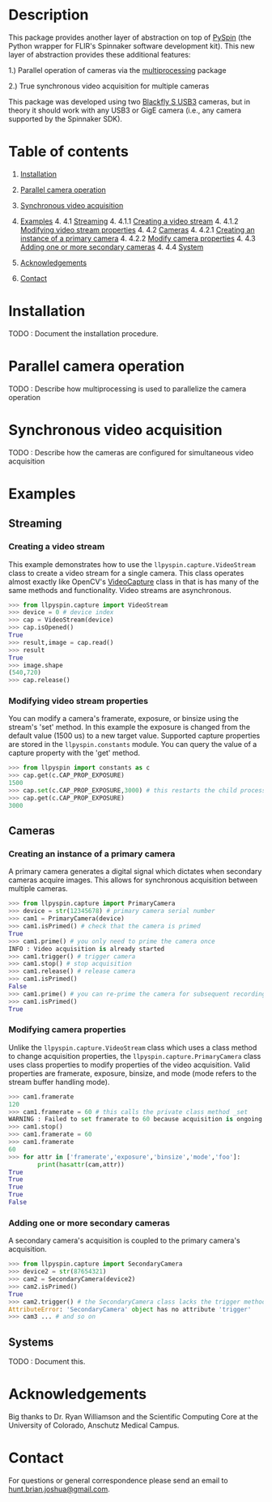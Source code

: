 # Description #
This package provides another layer of abstraction on top of [PySpin](https://www.flir.com/products/spinnaker-sdk/) (the Python wrapper for FLIR's Spinnaker software development kit). This new layer of abstraction provides these additional features:

1.) Parallel operation of cameras via the [multiprocessing](https://docs.python.org/2/library/multiprocessing.html) package

2.) True synchronous video acquisition for multiple cameras

This package was developed using two [Blackfly S USB3](https://www.flir.com/products/blackfly-s-usb3/) cameras, but in theory it should work with any USB3 or GigE camera (i.e., any camera supported by the Spinnaker SDK).

# Table of contents #
1. [Installation](https://github.com/jbhunt/parallel-pyspin/#installation)

2. [Parallel camera operation](https://github.com/jbhunt/parallel-pyspin/#parallel-camera-operation)

3. [Synchronous video acquisition](https://github.com/jbhunt/parallel-pyspin/#synchronous-video-acquisition)

4. [Examples](https://github.com/jbhunt/parallel-pyspin/#examples)
   4. 4.1 [Streaming](https://github.com/jbhunt/parallel-pyspin/#streaming)
      4. 4.1.1 [Creating a video stream](https://github.com/jbhunt/parallel-pyspin/#creating-a-video-stream)
      4. 4.1.2 [Modifying video stream properties](https://github.com/jbhunt/parallel-pyspin/#modifying-video-stream-properties)
   4. 4.2 [Cameras](https://github.com/jbhunt/parallel-pyspin/#cameras)
      4. 4.2.1 [Creating an instance of a primary camera](https://github.com/jbhunt/parallel-pyspin/#creating-an-instance-of-a-primary-camera)
      4. 4.2.2 [Modify camera properties](https://github.com/jbhunt/parallel-pyspin/#modifying-camera-properties)
   4. 4.3 [Adding one or more secondary cameras](https://github.com/jbhunt/parallel-pyspin/#modifying-camera-properties)
      4. 4.4 [System](https://github.com/jbhunt/parallel-pyspin/#systems)

5. [Acknowledgements](https://github.com/jbhunt/parallel-pyspin/#acknowlegements)

6. [Contact](https://github.com/jbhunt/parallel-pyspin/#contact)

# Installation #
TODO : Document the installation procedure.

# Parallel camera operation #
TODO : Describe how multiprocessing is used to parallelize the camera operation

# Synchronous video acquisition #
TODO : Describe how the cameras are configured for simultaneous video acquisition

# Examples #
## Streaming ##
### Creating a video stream ###
This example demonstrates how to use the `llpyspin.capture.VideoStream` class to create a video stream for a single camera. This class operates almost exactly like OpenCV's [VideoCapture](https://docs.opencv.org/3.4/d8/dfe/classcv_1_1VideoCapture.html) class in that is has many of the same methods and functionality. Video streams are asynchronous.

```python
>>> from llpyspin.capture import VideoStream
>>> device = 0 # device index
>>> cap = VideoStream(device)
>>> cap.isOpened()
True
>>> result,image = cap.read()
>>> result
True
>>> image.shape
(540,720)
>>> cap.release()
```

### Modifying video stream properties ###
You can modify a camera's framerate, exposure, or binsize using the stream's 'set' method. In this example the exposure is changed from the default value (1500 us) to a new target value. Supported capture properties are stored in the `llpyspin.constants` module. You can query the value of a capture property with the 'get' method.

``` python
>>> from llpyspin import constants as c
>>> cap.get(c.CAP_PROP_EXPOSURE)
1500
>>> cap.set(c.CAP_PROP_EXPOSURE,3000) # this restarts the child process
>>> cap.get(c.CAP_PROP_EXPOSURE)
3000
```

## Cameras ##
### Creating an instance of a primary camera ###
A primary camera generates a digital signal which dictates when secondary cameras acquire images. This allows for synchronous acquisition between multiple cameras.

```Python
>>> from llpyspin.capture import PrimaryCamera
>>> device = str(12345678) # primary camera serial number
>>> cam1 = PrimaryCamera(device)
>>> cam1.isPrimed() # check that the camera is primed
True
>>> cam1.prime() # you only need to prime the camera once
INFO : Video acquisition is already started
>>> cam1.trigger() # trigger camera
>>> cam1.stop() # stop acquisition
>>> cam1.release() # release camera
>>> cam1.isPrimed()
False
>>> cam1.prime() # you can re-prime the camera for subsequent recordings
>>> cam1.isPrimed()
True
```

### Modifying camera properties ###
Unlike the `llpyspin.capture.VideoStream` class which uses a class method to change acquisition properties, the `llpyspin.capture.PrimaryCamera` class uses class properties to modify properties of the video acquisition. Valid properties are framerate, exposure, binsize, and mode (mode refers to the stream buffer handling mode).

```Python
>>> cam1.framerate
120
>>> cam1.framerate = 60 # this calls the private class method _set
WARNING : Failed to set framerate to 60 because acquisition is ongoing. # properties can't be set after the camera is primed
>>> cam1.stop()
>>> cam1.framerate = 60
>>> cam1.framerate
60
>>> for attr in ['framerate','exposure','binsize','mode','foo']:
        print(hasattr(cam,attr))
True
True
True
True
False
```

### Adding one or more secondary cameras ###
A secondary camera's acquisition is coupled to the primary camera's acquisition.

```python
>>> from llpyspin.capture import SecondaryCamera
>>> device2 = str(87654321)
>>> cam2 = SecondaryCamera(device2)
>>> cam2.isPrimed()
True
>>> cam2.trigger() # the SecondaryCamera class lacks the trigger method
AttributeError: 'SecondaryCamera' object has no attribute 'trigger'
>>> cam3 ... # and so on
```

## Systems ##
TODO : Document this.

# Acknowledgements #
Big thanks to Dr. Ryan Williamson and the Scientific Computing Core at the University of Colorado, Anschutz Medical Campus.

# Contact #
For questions or general correspondence please send an email to hunt.brian.joshua@gmail.com.
